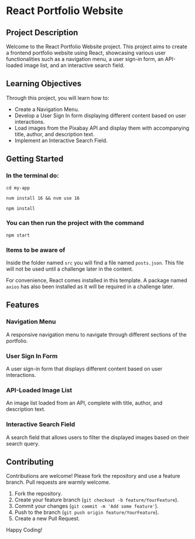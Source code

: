 # React Portfolio Website

## Project Description

Welcome to the React Portfolio Website project. This project aims to create a frontend portfolio website using React, showcasing various user functionalities such as a navigation menu, a user sign-in form, an API-loaded image list, and an interactive search field.

## Learning Objectives

Through this project, you will learn how to:

- Create a Navigation Menu.
- Develop a User Sign In form displaying different content based on user interactions.
- Load images from the Pixabay API and display them with accompanying title, author, and description text.
- Implement an Interactive Search Field.

## Getting Started

### In the terminal do:

<code>cd my-app</code>

<code>nvm install 16 && nvm use 16</code>

<code>npm install</code>

### You can then run the project with the command

<code>npm start</code>

### Items to be aware of

Inside the folder named `src` you will find a file named `posts.json`. This file will not be used until a challenge later in the content.

For convenience, React comes installed in this template. A package named `axios` has also been installed as it will be required in a challenge later.

## Features

### Navigation Menu

A responsive navigation menu to navigate through different sections of the portfolio.

### User Sign In Form

A user sign-in form that displays different content based on user interactions.

### API-Loaded Image List

An image list loaded from an API, complete with title, author, and description text.

### Interactive Search Field

A search field that allows users to filter the displayed images based on their search query.

## Contributing

Contributions are welcome! Please fork the repository and use a feature branch. Pull requests are warmly welcome.

1. Fork the repository.
2. Create your feature branch (`git checkout -b feature/YourFeature`).
3. Commit your changes (`git commit -m 'Add some feature'`).
4. Push to the branch (`git push origin feature/YourFeature`).
5. Create a new Pull Request.

Happy Coding!

